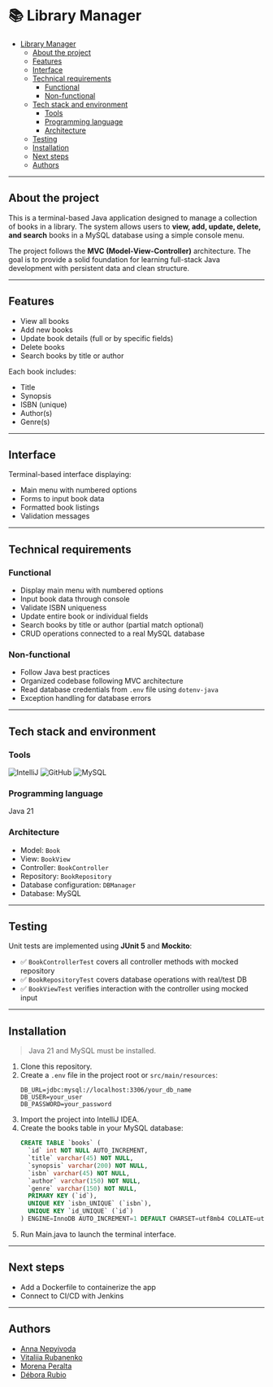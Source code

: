 # 📚 Library Manager

- [Library Manager](#library-manager)
    - [About the project](#about-the-project)
    - [Features](#features)
    - [Interface](#interface)
    - [Technical requirements](#technical-requirements)
        - [Functional](#functional)
        - [Non-functional](#non-functional)
    - [Tech stack and environment](#tech-stack-and-environment)
        - [Tools](#tools)
        - [Programming language](#programming-language)
        - [Architecture](#architecture)
    - [Testing](#testing)
    - [Installation](#installation)
    - [Next steps](#next-steps)
    - [Authors](#authors)


---

## About the project

This is a terminal-based Java application designed to manage a collection of books in a library. The system allows users to **view, add, update, delete, and search** books in a MySQL database using a simple console menu.

The project follows the **MVC (Model-View-Controller)** architecture. The goal is to provide a solid foundation for learning full-stack Java development with persistent data and clean structure.

---

## Features

- View all books
- Add new books
- Update book details (full or by specific fields)
- Delete books
- Search books by title or author

Each book includes:
- Title
- Synopsis
- ISBN (unique)
- Author(s)
- Genre(s)

---

## Interface

Terminal-based interface displaying:
- Main menu with numbered options
- Forms to input book data
- Formatted book listings
- Validation messages

---

## Technical requirements

### Functional

- Display main menu with numbered options
- Input book data through console
- Validate ISBN uniqueness
- Update entire book or individual fields
- Search books by title or author (partial match optional)
- CRUD operations connected to a real MySQL database

### Non-functional

- Follow Java best practices
- Organized codebase following MVC architecture
- Read database credentials from `.env` file using `dotenv-java`
- Exception handling for database errors

---

## Tech stack and environment

### Tools
![IntelliJ](https://img.shields.io/badge/IntelliJ_IDEA-000000.svg?style=for-the-badge&logo=intellij-idea&logoColor=white)
![GitHub](https://img.shields.io/badge/GitHub-100000?style=for-the-badge&logo=github&logoColor=white)
![MySQL](https://img.shields.io/badge/MySQL-4479A1?style=for-the-badge&logo=mysql&logoColor=white)

### Programming language
Java 21

### Architecture

- Model: `Book`
- View: `BookView`
- Controller: `BookController`
- Repository: `BookRepository`
- Database configuration: `DBManager`
- Database: MySQL

---

## Testing

Unit tests are implemented using **JUnit 5** and **Mockito**:

- ✅ `BookControllerTest` covers all controller methods with mocked repository
- ✅ `BookRepositoryTest` covers database operations with real/test DB
- ✅ `BookViewTest` verifies interaction with the controller using mocked input
---

## Installation

> Java 21 and MySQL must be installed.

1. Clone this repository.
2. Create a `.env` file in the project root or `src/main/resources`:
   ```env
   DB_URL=jdbc:mysql://localhost:3306/your_db_name
   DB_USER=your_user
   DB_PASSWORD=your_password
   ```
3. Import the project into IntelliJ IDEA.
4. Create the books table in your MySQL database:
    ```sql
    CREATE TABLE `books` (
      `id` int NOT NULL AUTO_INCREMENT,
      `title` varchar(45) NOT NULL,
      `synopsis` varchar(200) NOT NULL,
      `isbn` varchar(45) NOT NULL,
      `author` varchar(150) NOT NULL,
      `genre` varchar(150) NOT NULL,
      PRIMARY KEY (`id`),
      UNIQUE KEY `isbn_UNIQUE` (`isbn`),
      UNIQUE KEY `id_UNIQUE` (`id`)
    ) ENGINE=InnoDB AUTO_INCREMENT=1 DEFAULT CHARSET=utf8mb4 COLLATE=utf8mb4_0900_ai_ci;
    ```
5. Run Main.java to launch the terminal interface.

---

## Next steps

- Add a Dockerfile to containerize the app
- Connect to CI/CD with Jenkins

---

## Authors
- [Anna Nepyivoda](https://github.com/NepyAnna)
- [Vitaliia Rubanenko](http://github.com/vitaFlash)
- [Morena Peralta](https://github.com/More-Pe)
- [Débora Rubio](https://github.com/debsrdev)
